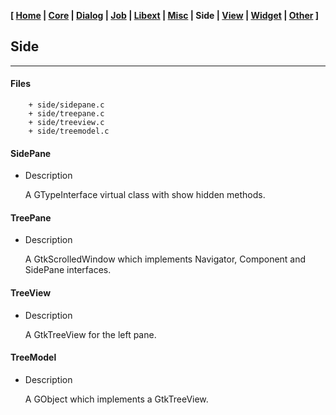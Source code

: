 <link href="style.css" rel="stylesheet"></link>

**[ [Home](00-Home.html) | [Core](01-Core.html) | [Dialog](02-Dialog.html) | [Job](03-Job.html) | [Libext](04-Libext.html) | [Misc](05-Misc.html) | Side | [View](07-View.html) | [Widget](08-Widget.html) | [Other](99-Other.html) ]**

## Side

---

#### Files

```
    + side/sidepane.c
    + side/treepane.c
    + side/treeview.c
    + side/treemodel.c
```


#### SidePane

* Description

    A GTypeInterface virtual class with show hidden methods.


#### TreePane

* Description

    A GtkScrolledWindow which implements Navigator, Component and
    SidePane interfaces.


#### TreeView

* Description

    A GtkTreeView for the left pane.



#### TreeModel

* Description

    A GObject which implements a GtkTreeView.

<br>
<br>
<br>


